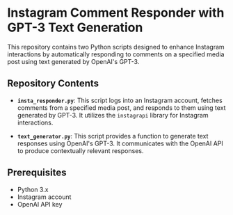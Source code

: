 # Instagram Comment Responder with GPT-3 Text Generation

This repository contains two Python scripts designed to enhance Instagram interactions by automatically responding to comments on a specified media post using text generated by OpenAI's GPT-3.

## Repository Contents

- **`insta_responder.py`**: This script logs into an Instagram account, fetches comments from a specified media post, and responds to them using text generated by GPT-3. It utilizes the `instagrapi` library for Instagram interactions.

- **`text_generator.py`**: This script provides a function to generate text responses using OpenAI's GPT-3. It communicates with the OpenAI API to produce contextually relevant responses.

## Prerequisites

- Python 3.x
- Instagram account
- OpenAI API key

